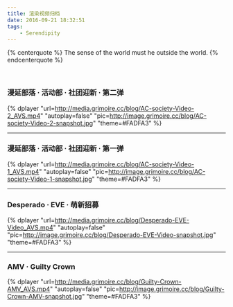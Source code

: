 ```yaml
---
title: 渲染视频归档
date: 2016-09-21 18:32:51
tags: 
    - Serendipity
---
```


{% centerquote %}
The sense of the world must he outside the world. 
{% endcenterquote %}

<!-- more -->
<br>

### 漫延部落 · 活动部 · 社团迎新 · 第二弹

{% dplayer "url=http://media.grimoire.cc/blog/AC-society-Video-2_AVS.mp4"  "autoplay=false" "pic=http://image.grimoire.cc/blog/AC-society-Video-2-snapshot.jpg" "theme=#FADFA3" %}

- - -

### 漫延部落 · 活动部 · 社团迎新 · 第一弹

{% dplayer "url=http://media.grimoire.cc/blog/AC-society-Video-1_AVS.mp4"  "autoplay=false" "pic=http://image.grimoire.cc/blog/AC-society-Video-1-snapshot.jpg" "theme=#FADFA3" %}

- - -

### Desperado · EVE · 萌新招募

{% dplayer "url=http://media.grimoire.cc/blog/Desperado-EVE-Video_AVS.mp4"  "autoplay=false" "pic=http://image.grimoire.cc/blog/Desperado-EVE-Video-snapshot.jpg" "theme=#FADFA3" %}

- - -

### AMV · Guilty Crown

{% dplayer "url=http://media.grimoire.cc/blog/Guilty-Crown-AMV_AVS.mp4"  "autoplay=false" "pic=http://image.grimoire.cc/blog/Guilty-Crown-AMV-snapshot.jpg" "theme=#FADFA3" %}